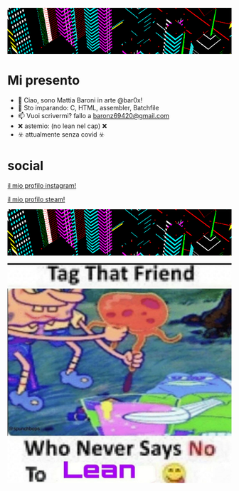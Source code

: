 ![xd](g3.gif)
 
 # Mi presento
- 👋 Ciao, sono Mattia Baroni in arte @bar0x!
- 🌱 Sto imparando: C, HTML, assembler, Batchfile
- 📫 Vuoi scrivermi? fallo a baronz69420@gmail.com
- ❌ astemio: (no lean nel cap) ❌
- ☣️ attualmente senza covid  ☣️
# social
 [il mio profilo instagram!](https://www.instagram.com/bar0xx/)
 
 [il mio profilo steam!](https://steamcommunity.com/id/bar0x/)
 
 ![xd](g3.gif)

<!---
--->

![xd](photo_2022-01-04_22-46-21.jpg)
